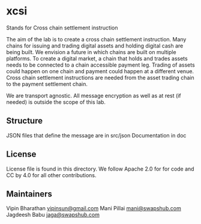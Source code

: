# xcsi
Stands for Cross chain settlement instruction

The aim of the lab is to create a cross chain settlement instruction. Many chains for issuing and trading digital assets and holding digital cash are being built. We envision a future in which chains are built on multiple platforms. To create a digital market, a chain that holds and trades assets needs to be connected to a chain accessible payment leg. Trading of assets could happen on one chain and payment could happen at a different venue. Cross chain settlement instructions are needed from the asset trading chain to the payment settlement chain. 

We are transport agnostic. All message encryption as well as at rest (if needed) is outside the scope of this lab.

## Structure

JSON files that define the message are in src/json
Documentation in doc

## License
License file is found in this directory. We follow Apache 2.0 for for code and CC by 4.0 for all other contributions.


## Maintainers 

Vipin Bharathan vipinsun@gmail.com
Mani Pillai mani@swapshub.com
Jagdeesh Babu jaga@swapshub.com


